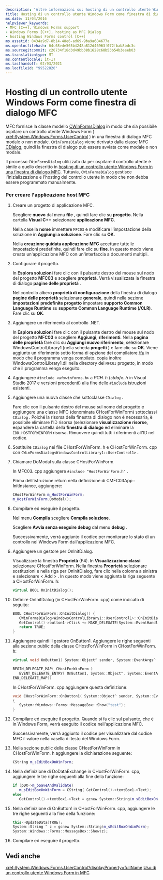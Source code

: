 ```yaml
---
description: 'Altre informazioni su: hosting di un controllo utente Windows Form come finestra di dialogo MFC'
title: Hosting di un controllo utente Windows Form come finestra di dialogo MFC
ms.date: 11/04/2016
helpviewer_keywords:
- MFC [C++], Windows Forms support
- Windows Forms [C++], hosting as MFC Dialog
- hosting Windows Forms control [C++]
ms.assetid: 0434a9d7-8b14-48e6-ad69-9ba9a684677a
ms.openlocfilehash: 64c68ede565b4248a812d46963f072fbab8bdc3c
ms.sourcegitcommit: c20734f18d3d49bb38b1628c68b53b54b3eeeb03
ms.translationtype: MT
ms.contentlocale: it-IT
ms.lasthandoff: 02/03/2021
ms.locfileid: "99522820"
---
```

# <a name="hosting-a-windows-form-user-control-as-an-mfc-dialog-box"></a>Hosting di un controllo utente Windows Form come finestra di dialogo MFC

MFC fornisce la classe modello [CWinFormsDialog](../mfc/reference/cwinformsdialog-class.md) in modo che sia possibile ospitare un controllo utente Windows Form ( <xref:System.Windows.Forms.UserControl> ) in una finestra di dialogo MFC modale o non modale. `CWinFormsDialog` viene derivato dalla classe MFC [CDialog](../mfc/reference/cdialog-class.md), quindi la finestra di dialogo può essere avviata come modale o non modale.

Il processo `CWinFormsDialog` utilizzato da per ospitare il controllo utente è simile a quello descritto in [hosting di un controllo utente Windows Form in una finestra di dialogo MFC](../dotnet/hosting-a-windows-form-user-control-in-an-mfc-dialog-box.md). Tuttavia, `CWinFormsDialog` gestisce l'inizializzazione e l'hosting del controllo utente in modo che non debba essere programmato manualmente.

### <a name="to-create-the-mfc-host-application"></a>Per creare l'applicazione host MFC

1. Creare un progetto di applicazione MFC.

   Scegliere **nuovo** dal menu **file** , quindi fare clic su **progetto**. Nella cartella **Visual C++** selezionare **applicazione MFC**.

   Nella casella **nome** immettere `MFC03` e modificare l'impostazione della soluzione in **Aggiungi a soluzione**. Fare clic su **OK**.

   Nella **creazione guidata applicazione MFC** accettare tutte le impostazioni predefinite, quindi fare clic su **fine**. In questo modo viene creata un'applicazione MFC con un'interfaccia a documenti multipli.

1. Configurare il progetto.

   In **Esplora soluzioni** fare clic con il pulsante destro del mouse sul nodo del progetto **MFC03** e scegliere **proprietà**. Verrà visualizzata la finestra di dialogo **pagine delle proprietà** .

   Nel controllo albero **proprietà di configurazione** della finestra di dialogo **pagine delle proprietà** selezionare **generale**, quindi nella sezione **impostazioni predefinite progetto** impostare **supporto Common Language Runtime** su **supporto Common Language Runtime (/CLR)**. Fare clic su **OK**.

1. Aggiungere un riferimento al controllo .NET.

   In **Esplora soluzioni** fare clic con il pulsante destro del mouse sul nodo del progetto **MFC03** e scegliere **Aggiungi**, **riferimenti**. Nella **pagina delle proprietà** fare clic su **Aggiungi nuovo riferimento**, selezionare WindowsControlLibrary1 (nella scheda **progetti** ) e fare clic su **OK**. Viene aggiunto un riferimento sotto forma di opzione del compilatore [/fu](../build/reference/fu-name-forced-hash-using-file.md) in modo che il programma venga compilato. copia inoltre WindowsControlLibrary1.dll nella directory del `MFC03` progetto, in modo che il programma venga eseguito.

1. Aggiungere `#include <afxwinforms.h>` a *PCH. h* (*stdafx. h* in Visual Studio 2017 e versioni precedenti) alla fine delle `#include` istruzioni esistenti.

1. Aggiungere una nuova classe che sottoclasse `CDialog` .

   Fare clic con il pulsante destro del mouse sul nome del progetto e aggiungere una classe MFC (denominata CHostForWinForm) sottoclassi `CDialog` . Poiché la risorsa della finestra di dialogo non è necessaria, è possibile eliminare l'ID risorsa (selezionare **visualizzazione risorse**, espandere la cartella della **finestra di dialogo** ed eliminare la `IDD_HOSTFORWINFORM` risorsa.  Rimuovere quindi tutti i riferimenti all'ID nel codice.

1. Sostituire `CDialog` nei file CHostForWinForm. h e CHostForWinForm. cpp con `CWinFormsDialog<WindowsControlLibrary1::UserControl1>` .

1. Chiamare DoModal sulla classe CHostForWinForm.

   In MFC03. cpp aggiungere `#include "HostForWinForm.h"` .

   Prima dell'istruzione return nella definizione di CMFC03App:: InitInstance, aggiungere:

    ```cpp
    CHostForWinForm m_HostForWinForm;
    m_HostForWinForm.DoModal();
    ```

1. Compilare ed eseguire il progetto.

   Nel menu **Compila** scegliere **Compila soluzione**.

   Scegliere **Avvia senza eseguire debug** dal menu **debug** .

   Successivamente, verrà aggiunto il codice per monitorare lo stato di un controllo nel Windows Form dall'applicazione MFC.

1. Aggiungere un gestore per OnInitDialog.

   Visualizzare la finestra **Proprietà** (F4). In **Visualizzazione classi** selezionare CHostForWinForm. Nella finestra **Proprietà** selezionare sostituzioni e nella riga per OnInitDialog, fare clic nella colonna a sinistra e selezionare \< Add > . In questo modo viene aggiunta la riga seguente a CHostForWinForm. h:

    ```cpp
    virtual BOOL OnInitDialog();
    ```

1. Definire OnInitDialog (in CHostForWinForm. cpp) come indicato di seguito:

    ```cpp
    BOOL CHostForWinForm::OnInitDialog() {
       CWinFormsDialog<WindowsControlLibrary1::UserControl1>::OnInitDialog();
       GetControl()->button1->Click += MAKE_DELEGATE(System::EventHandler, OnButton1);
       return TRUE;
    }
    ```

1. Aggiungere quindi il gestore OnButton1. Aggiungere le righe seguenti alla sezione public della classe CHostForWinForm in CHostForWinForm. h:

    ```cpp
    virtual void OnButton1( System::Object^ sender, System::EventArgs^ e );

    BEGIN_DELEGATE_MAP( CHostForWinForm )
       EVENT_DELEGATE_ENTRY( OnButton1, System::Object^, System::EventArgs^ );
    END_DELEGATE_MAP()
    ```

   In CHostForWinForm. cpp aggiungere questa definizione:

    ```cpp
    void CHostForWinForm::OnButton1( System::Object^ sender, System::EventArgs^ e )
    {
       System::Windows::Forms::MessageBox::Show("test");
    }
    ```

1. Compilare ed eseguire il progetto. Quando si fa clic sul pulsante, che è in Windows Form, verrà eseguito il codice nell'applicazione MFC.

    Successivamente, verrà aggiunto il codice per visualizzare dal codice MFC il valore nella casella di testo del Windows Form.

1. Nella sezione public della classe CHostForWinForm in CHostForWinForm. h aggiungere la dichiarazione seguente:

    ```cpp
    CString m_sEditBoxOnWinForm;
    ```

1. Nella definizione di DoDataExchange in CHostForWinForm. cpp, aggiungere le tre righe seguenti alla fine della funzione:

    ```cpp
    if (pDX->m_bSaveAndValidate)
       m_sEditBoxOnWinForm = CString( GetControl()->textBox1->Text);
    else
       GetControl()->textBox1->Text = gcnew System::String(m_sEditBoxOnWinForm);
    ```

1. Nella definizione di OnButton1 in CHostForWinForm. cpp, aggiungere le tre righe seguenti alla fine della funzione:

    ```cpp
    this->UpdateData(TRUE);
    System::String ^ z = gcnew System::String(m_sEditBoxOnWinForm);
    System::Windows::Forms::MessageBox::Show(z);
    ```

1. Compilare ed eseguire il progetto.

## <a name="see-also"></a>Vedi anche

<xref:System.Windows.Forms.UserControl?displayProperty=fullName>
[Uso di un controllo utente Windows Form in MFC](../dotnet/using-a-windows-form-user-control-in-mfc.md)
